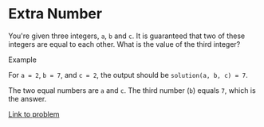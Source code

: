 # Extra Number

You're given three integers, `a`, `b` and `c`. It is guaranteed that two of these integers are equal to each other. What is the value of the third integer?

Example

For `a = 2`, `b = 7`, and `c = 2`, the output should be `solution(a, b, c) = 7`.

The two equal numbers are `a` and `c`. The third number (`b`) equals `7`, which is the answer.

[Link to problem](https://app.codesignal.com/arcade/code-arcade/at-the-crossroads/sgDWKCFQHHi5D3Szj)